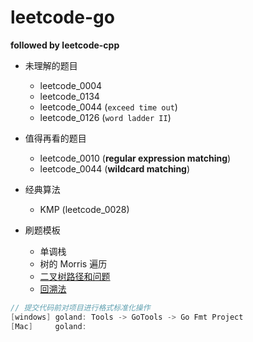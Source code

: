 # leetcode-go
**followed by leetcode-cpp**

- 未理解的题目
    - leetcode_0004
    - leetcode_0134
    - leetcode_0044 (`exceed time out`)
    - leetcode_0126 (`word ladder II`)
    
- 值得再看的题目
    - leetcode_0010 (**regular expression matching**)
    - leetcode_0044 (**wildcard matching**)

- 经典算法
    - KMP (leetcode_0028)
   
- 刷题模板 
    - 单调栈
    - 树的 Morris 遍历
    - [二叉树路径和问题](https://leetcode-cn.com/problems/path-sum-ii/solution/yi-pian-wen-zhang-jie-jue-suo-you-er-cha-oo63/)
    - [回溯法](https://leetcode-cn.com/problems/permutations/solution/hui-su-suan-fa-python-dai-ma-java-dai-ma-by-liweiw/)
```go
// 提交代码前对项目进行格式标准化操作
[windows] goland: Tools -> GoTools -> Go Fmt Project
[Mac]     goland: 
```